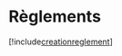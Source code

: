 # Règlements

[!include[creationreglement](reglements.creationreglement.autogen.md)]




















































